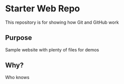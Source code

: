 # Starter Web Repo

This repository is for showing how Git and GitHub work

## Purpose

Sample website with plenty of files for demos

## Why?

Who knows
